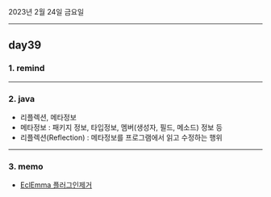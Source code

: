2023년 2월 24일 금요일

---

## day39

### 1. remind

---

### 2. java

- 리플렉션, 메타정보
- 메타정보 : 패키지 정보, 타입정보, 멤버(생성자, 필드, 메소드) 정보 등
- 리플렉션(Reflection) : 메타정보를 프로그램에서 읽고 수정하는 행위

---

### 3. memo

- [EclEmma 플러그인제거](https://sicko.tistory.com/2)
